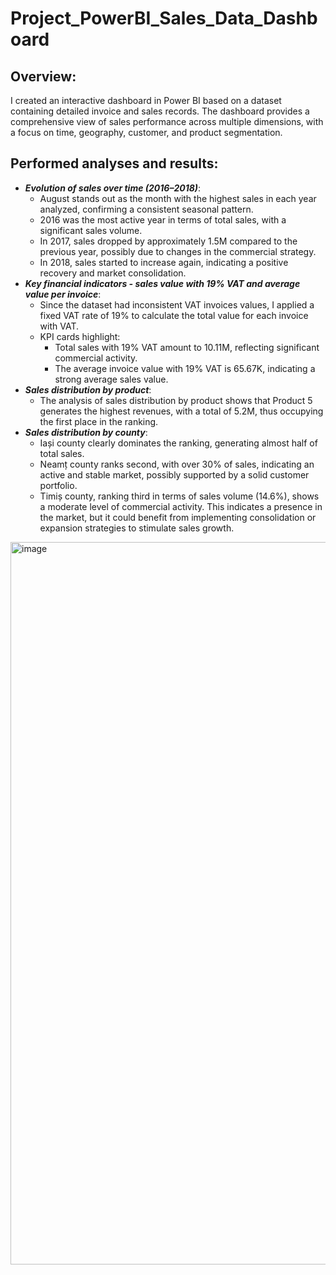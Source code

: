 # Project_PowerBI_Sales_Data_Dashboard

## Overview:
I created an interactive dashboard in Power BI based on a dataset containing detailed invoice and sales records. The dashboard provides a comprehensive view of sales performance across multiple dimensions, with a focus on time, geography, customer, and product segmentation.  

## Performed analyses and results:
+ ***Evolution of sales over time (2016–2018)***:  
  - August stands out as the month with the highest sales in each year analyzed, confirming a consistent seasonal pattern.
  - 2016 was the most active year in terms of total sales, with a significant sales volume.
  - In 2017, sales dropped by approximately 1.5M compared to the previous year, possibly due to changes in the commercial strategy.
  - In 2018, sales started to increase again, indicating a positive recovery and market consolidation.
+ ***Key financial indicators - sales value with 19% VAT and average value per invoice***:  
  - Since the dataset had inconsistent VAT invoices values, I applied a fixed VAT rate of 19% to calculate the total value for each invoice with VAT.
  - KPI cards highlight:  
    + Total sales with 19% VAT amount to 10.11M, reflecting significant commercial activity.
    + The average invoice value with 19% VAT is 65.67K, indicating a strong average sales value. 
+ ***Sales distribution by product***:
  - The analysis of sales distribution by product shows that Product 5 generates the highest revenues, with a total of 5.2M, thus occupying the first place in the ranking.  
+ ***Sales distribution by county***:
  - Iași county clearly dominates the ranking, generating almost half of total sales.
  - Neamț county ranks second, with over 30% of sales, indicating an active and stable market, possibly supported by a solid customer portfolio.
  - Timiș county, ranking third in terms of sales volume (14.6%), shows a moderate level of commercial activity. This indicates a presence in the market, but it could benefit from implementing consolidation or expansion strategies to stimulate sales growth.

<img width="2000" height="1156" alt="image" src="https://github.com/user-attachments/assets/a14de097-1606-41d6-8958-a542bf0f2479" />
